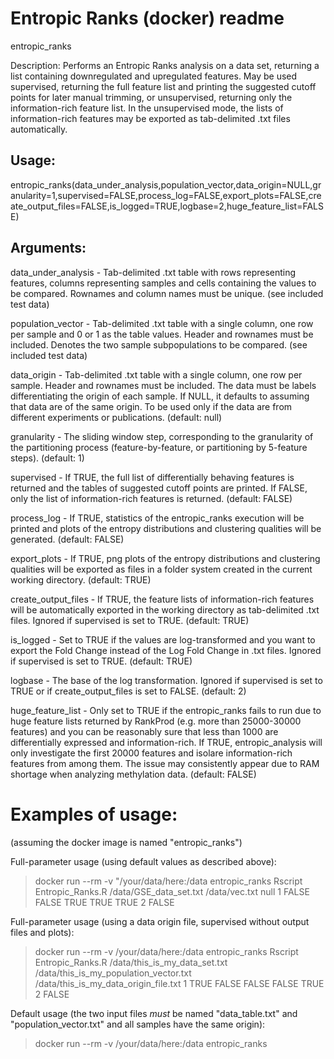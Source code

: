 # Entropic Ranks (docker) readme

entropic_ranks

Description: Performs an Entropic Ranks analysis on a data set, returning a list containing downregulated and upregulated features. May be used supervised, returning the full feature list and printing the suggested cutoff points for later manual trimming, or unsupervised, returning only the information-rich feature list. In the unsupervised mode, the lists of information-rich features may be exported as tab-delimited .txt files automatically.

## Usage:
entropic_ranks(data_under_analysis,population_vector,data_origin=NULL,granularity=1,supervised=FALSE,process_log=FALSE,export_plots=FALSE,create_output_files=FALSE,is_logged=TRUE,logbase=2,huge_feature_list=FALSE)

## Arguments:
data_under_analysis - Tab-delimited .txt table with rows representing features, columns representing samples and cells containing the values to be compared. Rownames and column names must be unique. (see included test data)

population_vector - Tab-delimited .txt table with a single column, one row per sample and 0 or 1 as the table values. Header and rownames must be included. Denotes the two sample subpopulations to be compared. (see included test data)

data_origin - Tab-delimited .txt table with a single column, one row per sample. Header and rownames must be included. The data must be labels differentiating the origin of each sample. If NULL, it defaults to assuming that data are of the same origin. To be used only if the data are from different experiments or publications. (default: null)

granularity - The sliding window step, corresponding to the granularity of the partitioning process (feature-by-feature, or partitioning by 5-feature steps). (default: 1)

supervised - If TRUE, the full list of differentially behaving features is returned and the tables of suggested cutoff points are printed. If FALSE, only the list of information-rich features is returned. (default: FALSE)

process_log - If TRUE, statistics of the entropic_ranks execution will be printed and plots of the entropy distributions and clustering qualities will be generated. (default: FALSE)

export_plots - If TRUE, png plots of the entropy distributions and clustering qualities will be exported as files in a folder system created in the current working directory. (default: TRUE)

create_output_files - If TRUE, the feature lists of information-rich features will be automatically exported in the working directory as tab-delimited .txt files. Ignored if supervised is set to TRUE. (default: TRUE)

is_logged - Set to TRUE if the values are log-transformed and you want to export the Fold Change instead of the Log Fold Change in .txt files. Ignored if supervised is set to TRUE. (default: TRUE)

logbase - The base of the log transformation. Ignored if supervised is set to TRUE or if create_output_files is set to FALSE. (default: 2)

huge_feature_list - Only set to TRUE if the entropic_ranks fails to run due to huge feature lists returned by RankProd (e.g. more than 25000-30000 features) and you can be reasonably sure that less than 1000 are differentially expressed and information-rich. If TRUE, entropic_analysis will only investigate the first 20000 features and isolare information-rich features from among them. The issue may consistently appear due to RAM shortage when analyzing methylation data. (default: FALSE)


# Examples of usage:
(assuming the docker image is named "entropic_ranks")


Full-parameter usage (using default values as described above):

> docker run --rm -v "/your/data/here:/data entropic_ranks Rscript Entropic_Ranks.R /data/GSE_data_set.txt /data/vec.txt null 1 FALSE FALSE TRUE TRUE TRUE 2 FALSE


Full-parameter usage (using a data origin file, supervised without output files and plots):

> docker run --rm -v /your/data/here:/data entropic_ranks Rscript Entropic_Ranks.R /data/this_is_my_data_set.txt /data/this_is_my_population_vector.txt /data/this_is_my_data_origin_file.txt 1 TRUE FALSE FALSE FALSE TRUE 2 FALSE


Default usage (the two input files *must* be named "data_table.txt" and "population_vector.txt" and all samples have the same origin):

> docker run --rm -v /your/data/here:/data entropic_ranks

